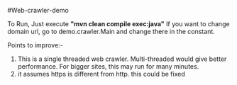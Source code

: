 #Web-crawler-demo

To Run, Just execute <b>"mvn clean compile exec:java"</b>
If you want to change domain url, go to demo.crawler.Main and change there in the constant.

Points to improve:-
1. This is a single threaded web crawler. Multi-threaded would give better performance. For bigger sites, this may run for many minutes.
2. it assumes https is different from http. this could be fixed
